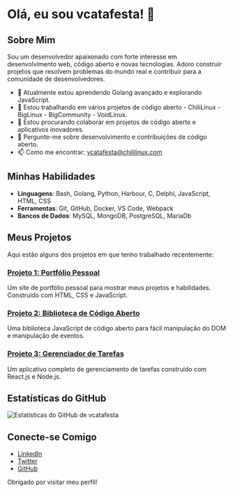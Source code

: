 # Olá, eu sou vcatafesta! 👋

## Sobre Mim
Sou um desenvolvedor apaixonado com forte interesse em desenvolvimento web, código aberto e novas tecnologias. Adoro construir projetos que resolvem problemas do mundo real e contribuir para a comunidade de desenvolvedores.

- 🌱 Atualmente estou aprendendo Golang avançado e explorando JavaScript.
- 🔭 Estou trabalhando em vários projetos de código aberto - ChiliLinux - BigLinux - BigCommunity - VoidLinux.
- 👯 Estou procurando colaborar em projetos de código aberto e aplicativos inovadores.
- 💬 Pergunte-me sobre desenvolvimento e contribuições de código aberto.
- 📫 Como me encontrar: [vcatafesta@chililinux.com](mailto:vcatafesta@chililinux.com)

## Minhas Habilidades
- **Linguagens**: Bash, Golang, Python, Harbour, C, Delphi, JavaScript, HTML, CSS
- **Ferramentas**: Git, GitHub, Docker, VS Code, Webpack
- **Bancos de Dados**: MySQL, MongoDB, PostgreSQL, MariaDb

## Meus Projetos
Aqui estão alguns dos projetos em que tenho trabalhado recentemente:

### [Projeto 1: Portfólio Pessoal](https://github.com/vcatafesta/portfolio)
Um site de portfólio pessoal para mostrar meus projetos e habilidades. Construído com HTML, CSS e JavaScript.

### [Projeto 2: Biblioteca de Código Aberto](https://github.com/vcatafesta/open-source-library)
Uma biblioteca JavaScript de código aberto para fácil manipulação do DOM e manipulação de eventos.

### [Projeto 3: Gerenciador de Tarefas](https://github.com/vcatafesta/task-manager)
Um aplicativo completo de gerenciamento de tarefas construído com React.js e Node.js.

## Estatísticas do GitHub
![Estatísticas do GitHub de vcatafesta](https://github-readme-stats.vercel.app/api?username=vcatafesta&show_icons=true&theme=radical)

## Conecte-se Comigo
- [LinkedIn](https://www.linkedin.com/in/vcatafesta)
- [Twitter](https://twitter.com/vcatafesta)
- [GitHub](https://github.com/vcatafesta)

Obrigado por visitar meu perfil!
